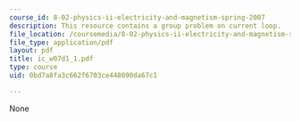 ```yaml
---
course_id: 8-02-physics-ii-electricity-and-magnetism-spring-2007
description: This resource contains a group problem on current loop.
file_location: /coursemedia/8-02-physics-ii-electricity-and-magnetism-spring-2007/0bd7a8fa3c662f6703ce448090da67c1_ic_w07d1_1.pdf
file_type: application/pdf
layout: pdf
title: ic_w07d1_1.pdf
type: course
uid: 0bd7a8fa3c662f6703ce448090da67c1

---
```

None